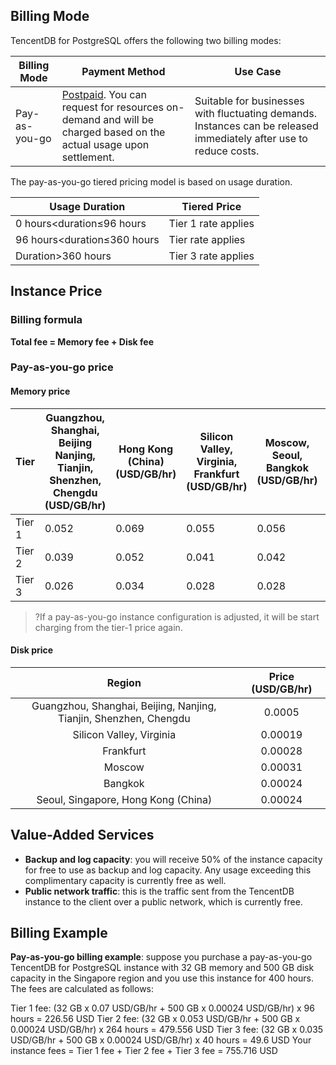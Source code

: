 ## Billing Mode

TencentDB for PostgreSQL offers the following two billing modes:

| Billing Mode | Payment Method                                                     | Use Case                                                     |
| -------- | ------------------------------------------------------------ | ------------------------------------------------------------ |
| Pay-as-you-go | [Postpaid](https://intl.cloud.tencent.com/document/product/555/30328). You can request for resources on-demand and will be charged based on the actual usage upon settlement. | Suitable for businesses with fluctuating demands. Instances can be released immediately after use to reduce costs. |

The pay-as-you-go tiered pricing model is based on usage duration.

| Usage Duration              | Tiered Price             |
| ---------------------- | -------------------- |
| 0 hours<duration≤96 hours   | Tier 1 rate applies |
| 96 hours<duration≤360 hours | Tier rate applies |
| Duration>360 hours          | Tier 3 rate applies |

## Instance Price

### Billing formula

**Total fee = Memory fee + Disk fee**


### Pay-as-you-go price
#### Memory price

|   Tier   | Guangzhou, Shanghai, Beijing<br>Nanjing, Tianjin, Shenzhen, Chengdu<br>(USD/GB/hr)  | Hong Kong (China)<br>(USD/GB/hr)  | Silicon Valley, Virginia, Frankfurt<br>(USD/GB/hr)  |  Moscow, Seoul, Bangkok<br>(USD/GB/hr) | Singapore (USD/GB/hr) |
| ------ |--------------- | -------------- | -------------- |--------------- |--------------- |
| Tier 1 |          0.052        |         0.069        |      0.055        | 0.056  | 0.07 |
| Tier 2 |           0.039        |         0.052        |      0.041         | 0.042  | 0.053 |
| Tier 3 |             0.026         |         0.034        |      0.028      | 0.028  | 0.035 |

>?If a pay-as-you-go instance configuration is adjusted, it will be start charging from the tier-1 price again.

#### Disk price

|                Region                   | Price (USD/GB/hr) |
| :--------------------------------: | :----------------:         |
| Guangzhou, Shanghai, Beijing, Nanjing, Tianjin, Shenzhen, Chengdu      |       0.0005        |
|  Silicon Valley, Virginia                   |       0.00019   |
|Frankfurt                   |0.00028|
|  Moscow                                                |       0.00031  |
|  Bangkok                                                   |       0.00024 |
|  Seoul, Singapore, Hong Kong (China)                                |       0.00024  |


## Value-Added Services
- **Backup and log capacity**: you will receive 50% of the instance capacity for free to use as backup and log capacity. Any usage exceeding this complimentary capacity is currently free as well.
- **Public network traffic**: this is the traffic sent from the TencentDB instance to the client over a public network, which is currently free.

## Billing Example

**Pay-as-you-go billing example**: suppose you purchase a pay-as-you-go TencentDB for PostgreSQL instance with 32 GB memory and 500 GB disk capacity in the Singapore region and you use this instance for 400 hours.
The fees are calculated as follows:

Tier 1 fee: (32 GB x 0.07 USD/GB/hr + 500 GB x 0.00024 USD/GB/hr) x 96 hours = 226.56 USD
Tier 2 fee: (32 GB x 0.053 USD/GB/hr + 500 GB x 0.00024 USD/GB/hr) x 264 hours = 479.556 USD
Tier 3 fee: (32 GB x 0.035 USD/GB/hr + 500 GB x 0.00024 USD/GB/hr) x 40 hours = 49.6 USD
Your instance fees = Tier 1 fee + Tier 2 fee + Tier 3 fee = 755.716 USD
